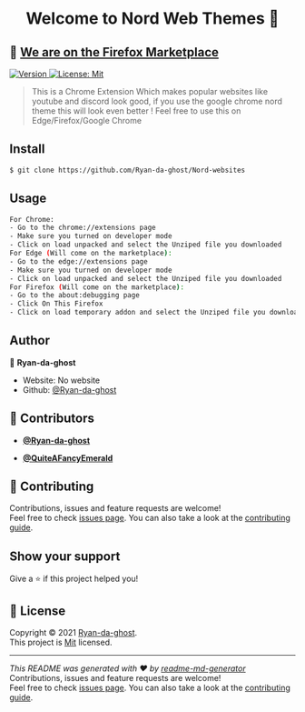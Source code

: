 <h1 align="center">Welcome to Nord Web Themes 👋</h1>
<h2>🥳 <a href="https://addons.mozilla.org/en-US/firefox/addon/nord-web-theme/" target="_blank">We are on the Firefox Marketplace</h2>
<p>
  <img alt="Version" src="https://img.shields.io/badge/version-1.1-blue.svg?cacheSeconds=2592000" />
  <a href="LICENSE" target="_blank">
    <img alt="License: Mit" src="https://img.shields.io/badge/License-Mit-yellow.svg" />
  </a>
</p>

> This is a Chrome Extension Which makes popular websites like youtube and discord look good, if you use the google chrome nord theme this will look even better ! Feel free to use this on Edge/Firefox/Google Chrome
>

## Install

```sh
$ git clone https://github.com/Ryan-da-ghost/Nord-websites
```

## Usage

```sh
For Chrome:
- Go to the chrome://extensions page
- Make sure you turned on developer mode
- Click on load unpacked and select the Unziped file you downloaded
For Edge (Will come on the marketplace):
- Go to the edge://extensions page
- Make sure you turned on developer mode
- Click on load unpacked and select the Unziped file you downloaded
For Firefox (Will come on the marketplace):
- Go to the about:debugging page
- Click On This Firefox
- Click on load temporary addon and select the Unziped file you downloaded
```

## Author

👤 **Ryan-da-ghost**

* Website: No website
* Github: [@Ryan-da-ghost](https://github.com/Ryan-da-ghost)

## 👥 Contributors
- **[@Ryan-da-ghost](https://github.com/Ryan-da-ghost)**

- **[@QuiteAFancyEmerald](https://github.com/QuiteAFancyEmerald)**

## 🤝 Contributing

Contributions, issues and feature requests are welcome!<br />Feel free to check [issues page](Issues). You can also take a look at the [contributing guide](https://github.com/Ryan-da-ghost/Nord-Web-Themes/blob/main/CONTRIBUTING.md).

## Show your support

Give a ⭐️ if this project helped you!

## 📝 License

Copyright © 2021 [Ryan-da-ghost](https://github.com/Ryan-da-ghost).<br />
This project is [Mit](LICENSE) licensed.

***
_This README was generated with ❤️ by [readme-md-generator](https://github.com/kefranabg/readme-md-generator)_
Contributions, issues and feature requests are welcome!<br />Feel free to check [issues page](Issues). You can also take a look at the [contributing guide](wiki).
